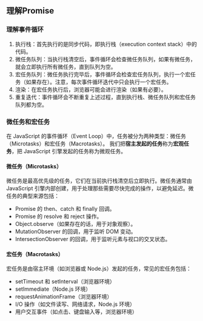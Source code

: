 ## 理解Promise

### 理解事件循环

1. 执行栈：首先执行的是同步代码，即执行栈（execution context stack）中的代码。
2. 微任务队列：当执行栈清空后，事件循环会检查微任务队列，如果有微任务，就会立即执行所有微任务，直到队列为空。
3. 宏任务队列：微任务执行完毕后，事件循环会检查宏任务队列，执行一个宏任务（如果存在）。注意，每次事件循环迭代中只会执行一个宏任务。
4. 渲染：在宏任务执行后，浏览器可能会进行渲染（如果有必要）。
5. 重复迭代：事件循环会不断重复上述过程，直到执行栈、微任务队列和宏任务队列都为空。

### 微任务和宏任务

在 JavaScript 的事件循环（Event Loop）中，任务被分为两种类型：微任务（Microtasks）和宏任务（Macrotasks）。
我们把**宿主发起的任务**称为**宏观任务**，把 JavaScript 引擎发起的任务称为微观任务。

#### 微任务（Microtasks）

微任务是最高优先级的任务，它们在当前执行栈清空后立即执行。微任务通常由 JavaScript 引擎内部创建，用于处理那些需要尽快完成的操作，以避免延迟。微任务的典型来源包括：

* Promise 的 then、catch 和 finally 回调。
* Promise 的 resolve 和 reject 操作。
* Object.observe（如果存在的话，用于对象观察）。
* MutationObserver 的回调，用于监听 DOM 变动。
* IntersectionObserver 的回调，用于监听元素与视口的交叉状态。

#### 宏任务（Macrotasks）

宏任务是由宿主环境（如浏览器或 Node.js）发起的任务，常见的宏任务包括：

- setTimeout 和 setInterval（浏览器环境）
- setImmediate（Node.js 环境）
- requestAnimationFrame（浏览器环境）
- I/O 操作（如文件读写、网络请求，Node.js 环境）
- 用户交互事件（如点击、键盘输入等，浏览器环境）